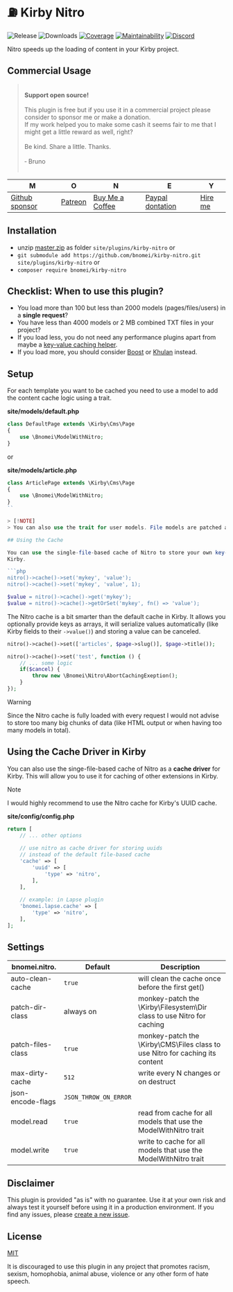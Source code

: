 # ⛽️ Kirby Nitro

![Release](https://flat.badgen.net/packagist/v/bnomei/kirby-nitro?color=ae81ff)
![Downloads](https://flat.badgen.net/packagist/dt/bnomei/kirby-nitro?color=272822)
[![Coverage](https://flat.badgen.net/codeclimate/coverage/bnomei/kirby-nitro)](https://codeclimate.com/github/bnomei/kirby-nitro)
[![Maintainability](https://flat.badgen.net/codeclimate/maintainability/bnomei/kirby-nitro)](https://codeclimate.com/github/bnomei/kirby-nitro)
[![Discord](https://flat.badgen.net/badge/discord/bnomei?color=7289da)](https://twitter.com/bnomei)

Nitro speeds up the loading of content in your Kirby project.

## Commercial Usage

> <br>
> <b>Support open source!</b><br><br>
> This plugin is free but if you use it in a commercial project please consider to sponsor me or make a donation.<br>
> If my work helped you to make some cash it seems fair to me that I might get a little reward as well, right?<br><br>
> Be kind. Share a little. Thanks.<br><br>
> &dash; Bruno<br>
> &nbsp; 

| M                                                    | O                                     | N                                               | E                                                   | Y                                            |
|------------------------------------------------------|---------------------------------------|-------------------------------------------------|-----------------------------------------------------|----------------------------------------------|
| [Github sponsor](https://github.com/sponsors/bnomei) | [Patreon](https://patreon.com/bnomei) | [Buy Me a Coffee](https://buymeacoff.ee/bnomei) | [Paypal dontation](https://www.paypal.me/bnomei/15) | [Hire me](mailto:b@bnomei.com?subject=Kirby) |

## Installation

- unzip [master.zip](https://github.com/bnomei/kirby-nitro/archive/master.zip) as folder `site/plugins/kirby-nitro`
  or
- `git submodule add https://github.com/bnomei/kirby-nitro.git site/plugins/kirby-nitro` or
- `composer require bnomei/kirby-nitro`

## Checklist: When to use this plugin?

- You load more than 100 but less than 2000 models (pages/files/users) in a **single request**?
- You have less than 4000 models or 2 MB combined TXT files in your project?
- If you load less, you do not need any performance plugins apart from maybe
  a [key-value caching helper](https://github.com/bnomei/kirby3-lapse).
- If you load more, you should consider [Boost](https://github.com/bnomei/kirby3-boost)
  or [Khulan](https://github.com/bnomei/kirby-mongodb) instead.

## Setup

For each template you want to be cached you need to use a model to add the content cache logic using a trait.

**site/models/default.php**

```php
class DefaultPage extends \Kirby\Cms\Page
{
    use \Bnomei\ModelWithNitro;
}
```

or

**site/models/article.php**

```php
class ArticlePage extends \Kirby\Cms\Page
{
    use \Bnomei\ModelWithNitro;
}
``

> [!NOTE]
> You can also use the trait for user models. File models are patched automatically.

## Using the Cache

You can use the single-file-based cache of Nitro to store your own key-value pairs, just like with a regular cache in
Kirby.

```php
nitro()->cache()->set('mykey', 'value');
nitro()->cache()->set('mykey', 'value', 1);

$value = nitro()->cache()->get('mykey');
$value = nitro()->cache()->getOrSet('mykey', fn() => 'value');
```

The Nitro cache is a bit smarter than the default cache in Kirby. It allows you optionally provide keys as arrays, it
will serialize values automatically (like Kirby fields to their `->value()`) and storing a value can be canceled.

```php
nitro()->cache()->set(['articles', $page->slug()], $page->title());

nitro()->cache()->set('test', function () {
    // ... some logic
    if($cancel) {
        throw new \Bnomei\Nitro\AbortCachingExeption();
    }
});
```

> [!WARNING]
> Since the Nitro cache is fully loaded with every request I would not advise to store too many big chunks of
> data (like HTML output or when having too many models in total).

## Using the Cache Driver in Kirby

You can also use the singe-file-based cache of Nitro as a **cache driver** for Kirby. This will allow you to use it for
caching of other extensions in Kirby.

> [!NOTE]
> I would highly recommend to use the Nitro cache for Kirby's UUID cache.

**site/config/config.php**

```php
return [
    // ... other options
    
    // use nitro as cache driver for storing uuids
    // instead of the default file-based cache
    'cache' => [
        'uuid' => [
            'type' => 'nitro',
        ],
    ],
    
    // example: in Lapse plugin
    'bnomei.lapse.cache' => [
        'type' => 'nitro',
    ],
];
```

## Settings

| bnomei.nitro.     | Default               | Description                                                                  |            
|-------------------|-----------------------|------------------------------------------------------------------------------|
| auto-clean-cache  | `true`                | will clean the cache once before the first get()                             |
| patch-dir-class   | always on             | monkey-patch the \Kirby\Filesystem\Dir class to use Nitro for caching        |
| patch-files-class | `true`                | monkey-patch the \Kirby\CMS\Files class to use Nitro for caching its content |
| max-dirty-cache   | `512`                 | write every N changes or on destruct                                         |
| json-encode-flags | `JSON_THROW_ON_ERROR` |                                                                              |
| model.read        | `true`                | read from cache for all models that use the ModelWithNitro trait             |
| model.write       | `true`                | write to cache for all models that use the ModelWithNitro trait              |

## Disclaimer

This plugin is provided "as is" with no guarantee. Use it at your own risk and always test it yourself before using it
in a production environment. If you find any issues,
please [create a new issue](https://github.com/bnomei/kirby-nitro/issues/new).

## License

[MIT](https://opensource.org/licenses/MIT)

It is discouraged to use this plugin in any project that promotes racism, sexism, homophobia, animal abuse, violence or
any other form of hate speech.
